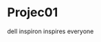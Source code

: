 # Projec01
<html>
  <head>
    <title> my web page </title>
    <body>
      dell inspiron inspires everyone 
    </body>
  </head>
  </html
